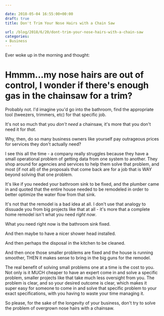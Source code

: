 ```yaml
---

date: 2018-05-04 16:55:00+00:00
draft: true
title: Don't Trim Your Nose Hairs with a Chain Saw

url: /blog/2018/6/20/dont-trim-your-nose-hairs-with-a-chain-saw
categories:
- Business
---
```


Ever woke up in the morning and thought:

# Hmmm...my nose hairs are out of control, I wonder if there's enough gas in the chainsaw for a trim?

Probably not. I'd imagine you'd go into the bathroom, find the appropriate tool (tweezers, trimmers, etc) for that specific job.

It's not so much that you _don't need_ a chainsaw, it's more that you don't need it for _that._

Why, then, do so many business owners like yourself pay outrageous prices for services they don't actually need?

I see this all the time - a company really struggles because they have a small operational problem of getting data from one system to another. They shop around for agencies and services to help them solve that problem, and most (if not all) of the proposals that come back are for a job that is WAY beyond solving that one problem.

It's like if you needed your bathroom sink to be fixed, and the plumber came in and quoted that the entire house needed to be remodeled in order to better optimize the water flow from that sink.

It's not that the remodel is a bad idea at all. I don't use that analogy to dissuade you from big projects like that at all - it's more that a complete home remodel isn't what you need _right now_.

What you need right now is the bathroom sink fixed.

And then maybe to have a nicer shower head installed.

And then perhaps the disposal in the kitchen to be cleaned.

And then once those smaller problems are fixed and the house is running smoother, THEN it makes sense to bring in the big guns for the remodel.

The real benefit of solving small problems one at a time is the cost to you. Not only is it MUCH cheaper to have an expert come in and solve a specific problem, smaller projects like that take much less oversight from you. The problem is clear, and so your desired outcome is clear, which makes it super easy for someone to come in and solve that specific problem to your exact specifications, with you having to waste your time managing it.

So please, for the sake of the longevity of your business, don't try to solve the problem of overgrown nose hairs with a chainsaw.

